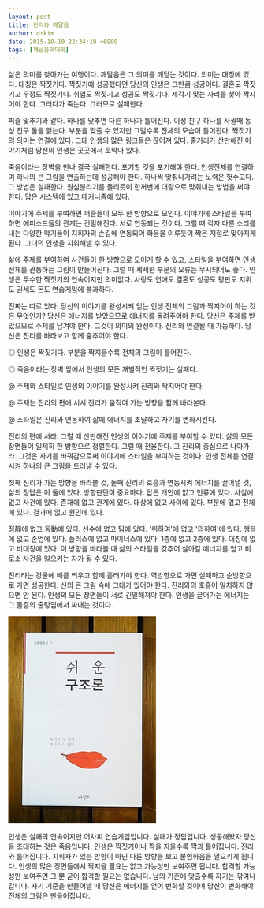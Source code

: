 ```yaml
---
layout: post
title: 진리와 깨달음
author: drkim
date: 2015-10-10 22:34:19 +0900
tags: [깨달음의대화]
---
```

  


삶은 의미를 찾아가는 여행이다. 깨달음은 그 의미를 깨닫는 것이다. 의미는 대칭에 있다. 대칭은 짝짓기다. 짝짓기에 성공했다면 당신의 인생은 그만큼 성공이다. 결혼도 짝짓기고 우정도 짝짓기다. 취업도 짝짓기고 성공도 짝짓기다. 제각기 맞는 자리를 찾아 짝지어야 한다. 그러다가 죽는다. 그러므로 실패한다. 

  


퍼즐 맞추기와 같다. 하나를 맞추면 다른 하나가 틀어진다. 이성 친구 하나를 사귈때 동성 친구 둘을 잃는다. 부분을 맞출 수 있지만 그럴수록 전체의 모습이 틀어진다. 짝짓기의 의미는 연결에 있다. 그대 인생의 많은 링크들은 끊어져 있다. 줄거리가 산만해진 이야기처럼 당신의 인생은 곳곳에서 토막나 있다. 

  


죽음이라는 장벽을 만나 결국 실패한다. 포기할 것을 포기해야 한다. 인생전체를 연결하여 하나의 큰 그림을 연출하는데 성공해야 한다. 하나씩 맞춰나가려는 노력은 헛수고다. 그 방법은 실패한다. 원심분리기를 돌리듯이 한꺼번에 대량으로 맞춰내는 방법을 써야 한다. 답은 시스템에 있고 메커니즘에 있다. 

  


이야기에 주제를 부여하면 퍼즐들이 모두 한 방향으로 모인다. 이야기에 스타일을 부여하면 에피소드들의 관계는 긴밀해진다. 서로 연동되는 것이다. 그럴 때 각자 다른 소리를 내는 다양한 악기들이 지휘자의 손길에 연동되어 화음을 이루듯이 짝은 저절로 맞아지게 된다. 그대의 인생을 지휘해낼 수 있다. 

  


삶에 주제를 부여하여 사건들이 한 방향으로 모이게 할 수 있고, 스타일을 부여하면 인생 전체를 관통하는 그림이 만들어진다. 그럴 때 세세한 부분의 오류는 무시되어도 좋다. 인생은 무수한 짝짓기의 연속이지만 의미없다. 사랑도 연애도 결혼도 성공도 평판도 지위도 권세도 돈도 연습게임에 불과하다. 

  


진짜는 따로 있다. 당신의 이야기를 완성시켜 얻는 인생 전체의 그림과 짝지어야 하는 것은 무엇인가? 당신은 에너지를 받았으므로 에너지를 돌려주어야 한다. 당신은 주제를 받았으므로 주제를 남겨야 한다. 그것이 의미의 완성이다. 진리와 연결될 때 가능하다. 당신은 진리를 바라보고 함께 춤추어야 한다. 

  


◎ 인생은 짝짓기다. 부분을 짝지을수록 전체의 그림이 틀어진다.  
      
◎ 죽음이라는 장벽 앞에서 인생의 모든 개별적인 짝짓기는 실패다.  
      
@ 주제와 스타일로 인생의 이야기를 완성시켜 진리와 짝지어야 한다.  
      
@ 주제는 진리의 편에 서서 진리가 움직여 가는 방향을 함께 바라본다.   
      
@ 스타일은 진리와 연동하여 삶에 에너지를 조달하고 자기를 변화시킨다. 

  


진리의 편에 서라. 그럴 때 산만해진 인생의 이야기에 주제를 부여할 수 있다. 삶의 모든 장면들이 일제히 한 방향으로 정렬한다. 그럴 때 전율한다. 그 진리의 중심으로 나아가라. 그것은 자기를 바꿔감으로써 이야기에 스타일을 부여하는 것이다. 인생 전체를 연결시켜 하나의 큰 그림을 드러낼 수 있다. 

  


첫째 진리가 가는 방향을 바라볼 것, 둘째 진리의 호흡과 연동시켜 에너지를 끌어낼 것, 삶의 정답은 이 둘에 있다. 방향판단이 중요하다. 답은 개인에 없고 인류에 있다. 사실에 없고 사건에 있다. 존재에 없고 관계에 있다. 대상에 없고 사이에 있다. 부분에 없고 전체에 있다. 결과에 없고 원인에 있다. 

  


정靜에 없고 동動에 있다. 선수에 없고 팀에 있다. '위하여'에 없고 '의하여'에 있다. 행복에 없고 존엄에 있다. 플러스에 없고 마이너스에 있다. 1층에 없고 2층에 있다. 대칭에 없고 비대칭에 있다. 이 방향을 바라볼 때 삶의 스타일을 갖추어 살아갈 에너지를 얻고 비로소 사건을 일으키는 자가 될 수 있다. 

  


진리라는 강물에 배를 띄우고 함께 흘러가야 한다. 역방향으로 가면 실패하고 순방향으로 가면 성공한다. 신의 큰 그림 속에 그대가 있어야 한다. 진리와의 호흡이 일치하지 않으면 안 된다. 인생의 모든 장면들이 서로 긴밀해져야 한다. 인생을 끌어가는 에너지는 그 물결의 출렁임에서 짜내는 것이다. 

  


  



 ![](/files/attach/images/198/713/628/DSC01488.JPG) 

  


인생은 실패의 연속이지만 어차피 연습게임입니다. 실패가 정답입니다. 성공해봤자 당신을 초대하는 것은 죽음입니다. 인생은 짝짓기이나 짝을 지을수록 짝과 틀어집니다. 진리와 틀어집니다. 지휘자가 있는 방향이 아닌 다른 방향을 보고 불협화음을 일으키게 됩니다. 인생의 많은 장면들에서 짝지을 필요는 없고 가능성만 보여주면 됩니다. 합격할 가능성만 보여주면 그 뿐 굳이 합격할 필요는 없습니다. 남의 기준에 맞출수록 자기는 깎여나갑니다. 자기 기준을 만들어낼 때 당신은 에너지를 얻어 변화할 것이며 당신이 변화해야 전체의 그림은 만들어집니다.